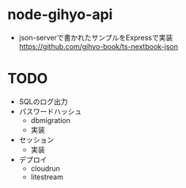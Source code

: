 # node-gihyo-api

- json-serverで書かれたサンプルをExpressで実装
  https://github.com/gihyo-book/ts-nextbook-json

# TODO

- SQLのログ出力
- パスワードハッシュ
  - dbmigration
  - 実装
- セッション
  - 実装
- デプロイ
  - cloudrun
  - litestream
